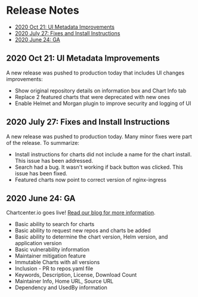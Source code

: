 # Release Notes

<!-- MarkdownTOC autolink="true" bracket="round" -->
- [2020 Oct 21: UI Metadata Improvements](#2020-oct-21-ui-metadata-improvements)
- [2020 July 27: Fixes and Install Instructions](#2020-july-27-fixes-and-install-instructions)
- [2020 June 24: GA](#2020-june-24-ga)

<!-- /MarkdownTOC -->

## 2020 Oct 21: UI Metadata Improvements
A new release was pushed to production today that includes UI changes improvements:
* Show original repository details on information box and Chart Info tab
* Replace 2 featured charts that were deprecated with new ones
* Enable Helmet and Morgan plugin to improve security and logging of UI

## 2020 July 27: Fixes and Install Instructions
A new release was pushed to production today. Many minor fixes were part of the release. To summarize:

* Install instructions for charts did not include a name for the chart install. This issue has been addressed.
* Search had a bug. It wasn't working if back button was clicked. This issue has been fixed.
* Featured charts now point to correct version of nginx-ingress

## 2020 June 24: GA
Chartcenter.io goes live! [Read our blog for more information](https://jfrog.com/blog/launching-jfrog-chartcenter-helm-chart-repository/).

* Basic ability to search for charts
* Basic ability to request new repos and charts be added
* Basic ability to determine the chart version, Helm version, and application version
* Basic vulnerability information
* Maintainer mitigation feature
* Immutable Charts with all versions
* Inclusion - PR to repos.yaml file
* Keywords, Description, License, Download Count
* Maintainer Info, Home URL, Source URL
* Dependency and UsedBy information

